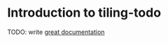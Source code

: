 # Introduction to tiling-todo

TODO: write [great documentation](http://jacobian.org/writing/great-documentation/what-to-write/)
